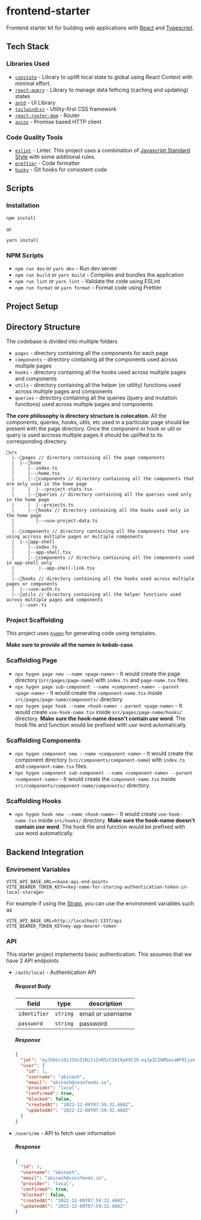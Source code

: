 # frontend-starter

Frontend starter kit for building web applications with [React](https://reactjs.org/) and [Typescript](https://www.typescriptlang.org/).

## Tech Stack

### Libraries Used

- [`constate`](https://www.npmjs.com/package/constate) - Library to uplift local state to global using React Context with minimal effort.
- [`react-query`](https://tanstack.com/query/v4) - Library to manage data fethcing (caching and updating) states
- [`antd`](https://ant.design/) - UI Library
- [`tailwindcss`](https://tailwindcss.com/) - Utility-first CSS framework
- [`react-router-dom`](https://reactrouter.com/) - Router
- [`axios`](https://www.npmjs.com/package/axios) - Promise based HTTP client

### Code Quality Tools

- [`eslint`](https://eslint.org/) - Linter. This project uses a combination of [Javascript Standard Style](https://standardjs.com/) with some additional rules.
- [`prettier`](https://prettier.io/) - Code formatter
- [`husky`](https://typicode.github.io/husky/) - Git hooks for consistent code

## Scripts

### Installation

```
npm install
```

or

```
yarn install
```

### NPM Scripts

- `npm run dev` or `yarn dev` - Run dev server
- `npm run build` or `yarn build` - Compiles and bundles the application
- `npm run lint` or `yarn lint` - Validate the code using ESLint
- `npm run format` or `yarn format` - Format code using Prettier

## Project Setup

## Directory Structure

The codebase is divided into multiple folders

- `pages` - directory containing all the components for each page
- `components` - directory containing all the components used across multiple pages
- `hooks` - directory containing all the hooks used across multiple pages and components
- `utils` - directory containing all the helper (or utility) functions used across multiple pages and components
- `queries` - directory containing all the queries (query and mutation functions) used across multiple pages and components

**The core philosophy is directory structure is colocation.** All the components, queries, hooks, utils, etc used in a particular page should be present with the page directory. Once the component or hook or util or query is used accross multiple pages it should be uplifted to its corresponding directory.

```
📁src
  |--📁pages // directory containing all the page components
  |  |--📁home
  |     |--index.ts
  |     |--⚛️home.tsx
  |     |--📁components // directory containing all the components that are only used in the home page
  |     |  |--⚛️project-stats.tsx
  |     |--📁queries // directory containing all the queries used only in the home page
  |     |  |--projects.ts
  |     |--📁hooks // directory containing all the hooks used only in the home page
  |        |--⚛️use-project-data.ts
  |
  |--📁components // directory containing all the components that are using accross multiple pages or multiple components
  |  |--📁app-shell
  |     |--index.ts
  |     |--app-shell.tsx
  |     |--📁components // directory containing all the components used in app-shell only
  |         |--app-shell-link.tsx
  |
  |--📁hooks // directory containing all the hooks used across multiple pages or components
  |  |--⚛️use-auth.ts
  |--📁utils // directory containing all the helper functions used across multiple pages and components
     |--user.ts
```

### Project Scaffolding

This project uses [`hygen`](https://www.hygen.io/) for generating code using templates.

**Make sure to provide all the names in kebab-case**.

### Scaffolding Page

- `npx hygen page new --name <page-name>` - It would create the page directory (`src/pages/page-name`) with `index.ts` and `page-name.tsx` files.
- `npx hygen page sub-component --name <component-name> --parent <page-name>` - It would create the `component-name.tsx` inside `src/pages/page-name/components/` directory.
- `npx hygen page hook --name <hook-name> --parent <page-name>` - It would create `use-hook-name.tsx` inside `src/pages/page-name/hooks/` directory. **Make sure the hook-name doesn't contain _use_ word**. The hook file and function would be prefixed with _use_ word automatically.

### Scaffolding Components

- `npx hygen component new --name <component-name>` - It would create the component directory (`src/components/component-name`) with `index.ts` and `component-name.tsx` files.
- `npx hygen component sub-component --name <component-name> --parent <component-name>` - It would create the `component-name.tsx` inside `src/components/component-name/components/` directory.

### Scaffolding Hooks

- `npx hygen hook new --name <hook-name>` - It would create `use-hook-name.tsx` inside `src/hooks/` directory. **Make sure the hook-name doesn't contain _use_ word**. The hook file and function would be prefixed with _use_ word automatically.

## Backend Integration

### Enviroment Variables

```
VITE_API_BASE_URL=<base-api-end-point>
VITE_BEARER_TOKEN_KEY=<key-name-for-storing-authentication-token-in-local-storage>
```

For example if using the [Strapi](https://strapi.io/), you can use the environment variables such as

```env
VITE_API_BASE_URL=http://localhost:1337/api
VITE_BEARER_TOKEN_KEY=my-app-bearer-token
```

### API

This starter project implements basic authentication. This assumes that we have 2 API endpoints

- `/auth/local` - Authentication API

  ##### Request Body

  | field        | type     | description       |
  | ------------ | -------- | ----------------- |
  | `identifier` | `string` | email or username |
  | `password`   | `string` | password          |

  ##### Response

  ```json
  {
    "jwt": "eyJhbGciOiJIUzI1NiIsInR5cCI6IkpXVCJ9.eyJpZCI6MSwiaWF0IjoxNjcwNTg4MTczLCJleHAiOjE2NzMxODAxNzN9.xNbyaxTNHunIeOzcfV-7nF8aAOjQKXm3NGO40ozw2Ro",
    "user": {
      "id": 1,
      "username": "abinash",
      "email": "abinash@coinfeeds.io",
      "provider": "local",
      "confirmed": true,
      "blocked": false,
      "createdAt": "2022-12-09T07:59:32.460Z",
      "updatedAt": "2022-12-09T07:59:32.460Z"
    }
  }
  ```

- `/users/me` - API to fetch user information

  ##### Response

  ```json
  {
    "id": 1,
    "username": "abinash",
    "email": "abinash@coinfeeds.io",
    "provider": "local",
    "confirmed": true,
    "blocked": false,
    "createdAt": "2022-12-09T07:59:32.460Z",
    "updatedAt": "2022-12-09T07:59:32.460Z"
  }
  ```
